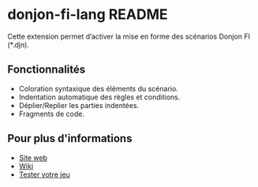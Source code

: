 # donjon-fi-lang README

Cette extension permet d’activer la mise en forme des scénarios Donjon FI (*.djn).

## Fonctionnalités

- Coloration syntaxique des éléments du scénario.
- Indentation automatique des règles et conditions.
- Déplier/Replier les parties indentées.
- Fragments de code.

## Pour plus d'informations

* [Site web](https://donjon.fi)
* [Wiki](https://donjon.fi/wiki/creer/start)
* [Tester votre jeu](https://donjon.fi/creer/)

